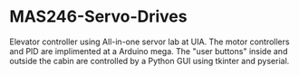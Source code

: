 # MAS246-Servo-Drives

Elevator controller using All-in-one servor lab at UIA. The motor controllers and PID are implimented at a Arduino mega. 
The "user buttons" inside and outside the cabin are controlled by a Python GUI using tkinter and pyserial.